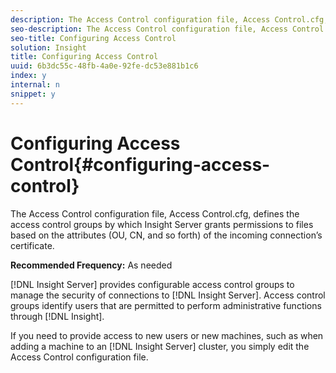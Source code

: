 ```yaml
---
description: The Access Control configuration file, Access Control.cfg, defines the access control groups by which Insight Server grants permissions to files based on the attributes (OU, CN, and so forth) of the incoming connection’s certificate.
seo-description: The Access Control configuration file, Access Control.cfg, defines the access control groups by which Insight Server grants permissions to files based on the attributes (OU, CN, and so forth) of the incoming connection’s certificate.
seo-title: Configuring Access Control
solution: Insight
title: Configuring Access Control
uuid: 6b3dc55c-48fb-4a0e-92fe-dc53e881b1c6
index: y
internal: n
snippet: y
---
```


# Configuring Access Control{#configuring-access-control}

The Access Control configuration file, Access Control.cfg, defines the access control groups by which Insight Server grants permissions to files based on the attributes (OU, CN, and so forth) of the incoming connection’s certificate.

 **Recommended Frequency:** As needed

[!DNL Insight Server] provides configurable access control groups to manage the security of connections to [!DNL Insight Server]. Access control groups identify users that are permitted to perform administrative functions through [!DNL Insight].

If you need to provide access to new users or new machines, such as when adding a machine to an [!DNL Insight Server] cluster, you simply edit the Access Control configuration file. 
